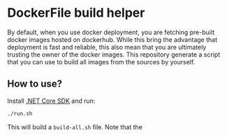 # DockerFile build helper

By default, when you use docker deployment, you are fetching pre-built docker images hosted on dockerhub.
While this bring the advantage that deployment is fast and reliable, this also mean that you are ultimately trusting the owner of the docker images.
This repository generate a script that you can use to build all images from the sources by yourself.

## How to use?

Install [.NET Core SDK](https://dotnet.microsoft.com/download) and run:

```bash
./run.sh
```

This will build a `build-all.sh` file.
Note that the 
